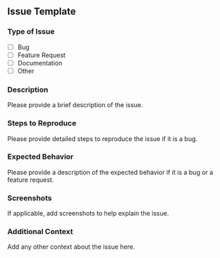## Issue Template

### Type of Issue

- [ ] Bug
- [ ] Feature Request
- [ ] Documentation
- [ ] Other

### Description

Please provide a brief description of the issue.

### Steps to Reproduce

Please provide detailed steps to reproduce the issue if it is a bug.

### Expected Behavior

Please provide a description of the expected behavior if it is a bug or a feature request.

### Screenshots

If applicable, add screenshots to help explain the issue.

### Additional Context

Add any other context about the issue here.
